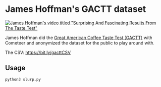 # James Hoffman's GACTT dataset

[![James Hoffman's video titled "Surprising And Fascinating Results From The Taste Test"](https://img.youtube.com/vi/bMOOQfeloH0/0.jpg)](https://www.youtube.com/watch?v=bMOOQfeloH0)

James Hoffman did the [Great American Coffee Taste Test (GACTT)](https://cometeer.com/pages/the-great-american-coffee-taste-test) with Cometeer and anonymized the dataset for the public to play around with.

The CSV: <https://bit.ly/gacttCSV>

## Usage

```python
python3 slurp.py
```
